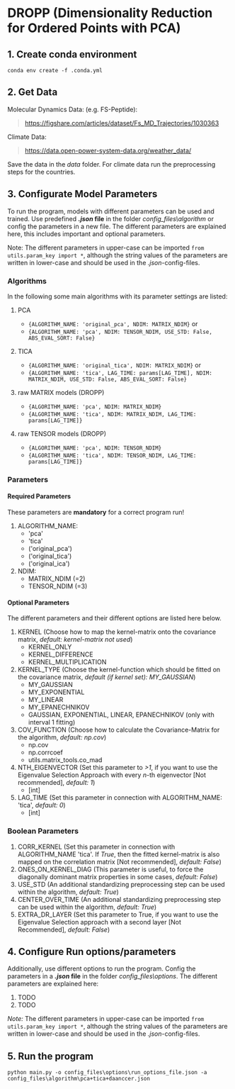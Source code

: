 # DROPP (Dimensionality Reduction for Ordered Points with PCA)
## 1. Create conda environment
```
conda env create -f .conda.yml
```

## 2. Get Data
Molecular Dynamics Data: (e.g. FS-Peptide):
> https://figshare.com/articles/dataset/Fs_MD_Trajectories/1030363

Climate Data:
> https://data.open-power-system-data.org/weather_data/

Save the data in the *data* folder. For climate data run the preprocessing steps for the countries.


## 3. Configurate Model Parameters
To run the program, models with different parameters can be used and trained.
Use predefined ***.json* file** in the folder *config_files\algorithm* or config the parameters in a new file.
The different parameters are explained here, this includes important and optional parameters.

Note: The different parameters in upper-case can be imported `from utils.param_key import *`,
although the string values of the parameters are written in lower-case and should be used in the *.json*-config-files.

### Algorithms
In the following some main algorithms with its parameter settings are listed:
1. PCA
    - `{ALGORITHM_NAME: 'original_pca', NDIM: MATRIX_NDIM}` or
    - `{ALGORITHM_NAME: 'pca', NDIM: TENSOR_NDIM, USE_STD: False, ABS_EVAL_SORT: False}`
2. TICA
    - `{ALGORITHM_NAME: 'original_tica', NDIM: MATRIX_NDIM}` or
    - `{ALGORITHM_NAME: 'tica', LAG_TIME: params[LAG_TIME], NDIM: MATRIX_NDIM, USE_STD: False, ABS_EVAL_SORT: False}`
3. raw MATRIX models (DROPP)
    - `{ALGORITHM_NAME: 'pca', NDIM: MATRIX_NDIM}`
    - `{ALGORITHM_NAME: 'tica', NDIM: MATRIX_NDIM, LAG_TIME: params[LAG_TIME]}`

4. raw TENSOR models (DROPP)
    - `{ALGORITHM_NAME: 'pca', NDIM: TENSOR_NDIM}`
    - `{ALGORITHM_NAME: 'tica', NDIM: TENSOR_NDIM, LAG_TIME: params[LAG_TIME]}`

### Parameters
#### Required Parameters
These parameters are **mandatory** for a correct program run!
1. ALGORITHM_NAME:
    - 'pca'
    - 'tica'
    - ('original_pca')
    - ('original_tica')
    - ('original_ica')
2. NDIM:
    - MATRIX_NDIM (=2)
    - TENSOR_NDIM (=3)

#### Optional Parameters
The different parameters and their different options are listed here below.
1. KERNEL (Choose how to map the kernel-matrix onto the covariance matrix,
*default: kernel-matrix not used*)
    - KERNEL_ONLY
    - KERNEL_DIFFERENCE
    - KERNEL_MULTIPLICATION
2. KERNEL_TYPE (Choose the kernel-function which should be fitted on the covariance matrix,
*default (if kernel set): MY_GAUSSIAN*)
    - MY_GAUSSIAN
    - MY_EXPONENTIAL
    - MY_LINEAR
    - MY_EPANECHNIKOV
    - GAUSSIAN, EXPONENTIAL, LINEAR, EPANECHNIKOV (only with interval 1 fitting)
3. COV_FUNCTION (Choose how to calculate the Covariance-Matrix for the algorithm,
*default: np.cov*)
    - np.cov
    - np.corrcoef
    - utils.matrix_tools.co_mad
4. NTH_EIGENVECTOR (Set this parameter to *>1*, if you want to use the Eigenvalue Selection Approach
with every *n*-th eigenvector [Not recommended], *default: 1*)
    - [int]
5. LAG_TIME (Set this parameter in connection with ALGORITHM_NAME: 'tica', *default: 0*)
    - [int]

### Boolean Parameters
1. CORR_KERNEL (Set this parameter in connection with ALGORITHM_NAME 'tica'.
If *True*, then the fitted kernel-matrix is also mapped on the correlation matrix [Not recommended], *default: False*)
2. ONES_ON_KERNEL_DIAG (This parameter is useful, to force the diagonally dominant matrix properties in some cases,
*default: False*)
3. USE_STD (An additional standardizing preprocessing step can be used within the algorithm,
*default: True*)
4. CENTER_OVER_TIME (An additional standardizing preprocessing step can be used within the algorithm,
*default: True*)
5. EXTRA_DR_LAYER (Set this parameter to True, if you want to use the Eigenvalue Selection approach with a second layer
[Not Recommended], *default: False*)

## 4. Configure Run options/parameters
Additionally, use different options to run the program. Config the parameters in a ***.json* file** 
in the folder *config_files\options*.
The different parameters are explained here:

1. TODO
2. TODO

*Note:* The different parameters in upper-case can be imported `from utils.param_key import *`,
although the string values of the parameters are written in lower-case and should be used in the *.json*-config-files.

## 5. Run the program
```python main.py -o config_files\options\run_options_file.json -a config_files\algorithm\pca+tica+daanccer.json```
